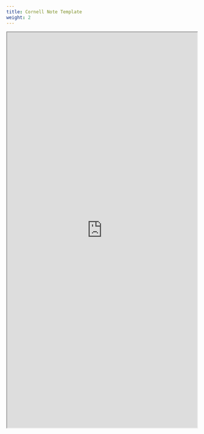 ```yaml
---
title: Cornell Note Template
weight: 2
---
```


<iframe src="https://docs.google.com/document/d/e/2PACX-1vSuyMGu7eV9n4wM8HdQ1erMXJ4_b0Ip4pXidHbGBDxKm-jWW86MN767-Kjg_RDH5pI1FOpWmrQXdpZj/pub?embedded=true" width="100%" height="1050"></iframe>